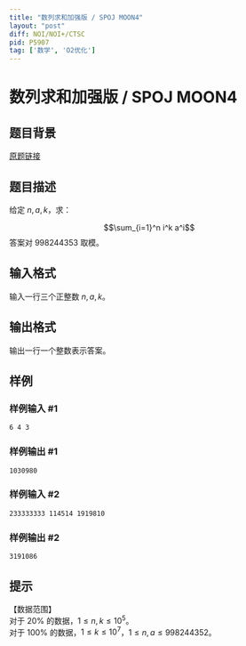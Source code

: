 ```yaml
---
title: "数列求和加强版 / SPOJ MOON4"
layout: "post"
diff: NOI/NOI+/CTSC
pid: P5907
tag: ['数学', 'O2优化']
---
```

# 数列求和加强版 / SPOJ MOON4
## 题目背景

[原题链接](https://www.luogu.com.cn/problem/P4948)
## 题目描述

给定 $n,a,k$，求：

$$\sum_{i=1}^n i^k a^i$$
答案对 $998244353$ 取模。
## 输入格式

输入一行三个正整数 $n,a,k$。
## 输出格式

输出一行一个整数表示答案。
## 样例

### 样例输入 #1
```
6 4 3
```
### 样例输出 #1
```
1030980
```
### 样例输入 #2
```
233333333 114514 1919810
```
### 样例输出 #2
```
3191086
```
## 提示

【数据范围】    
对于 $20\%$ 的数据，$1\le n,k \le 10^5$。  
对于 $100\%$ 的数据，$1\le k \le 10^7$，$1\le n,a \le 998244352$。

